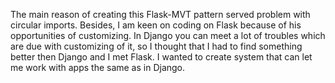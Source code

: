 The main reason of creating this Flask-MVT pattern served problem with circular imports.
Besides, I am keen on coding on Flask because of his opportunities of customizing.
In Django you can meet a lot of troubles which are due with customizing of it, so I thought
that I had to find something better then Django and I met Flask.
I wanted to create system that can let me work with apps the same as in Django.
